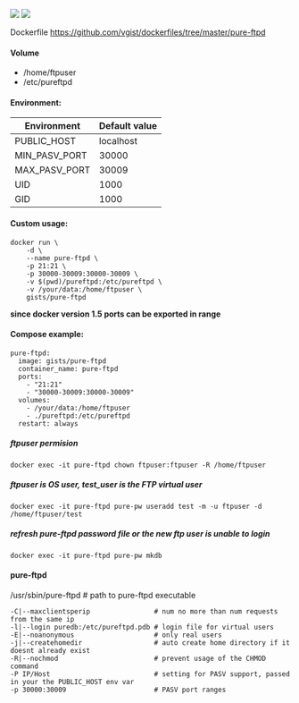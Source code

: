 ![](https://images.microbadger.com/badges/version/gists/pure-ftpd.svg) ![](https://images.microbadger.com/badges/image/gists/pure-ftpd.svg)

Dockerfile <https://github.com/vgist/dockerfiles/tree/master/pure-ftpd>

#### Volume

- /home/ftpuser
- /etc/pureftpd

#### Environment:

| Environment   | Default value |
|---------------|---------------|
| PUBLIC_HOST   | localhost     |
| MIN_PASV_PORT | 30000         |
| MAX_PASV_PORT | 30009         |
| UID           | 1000          |
| GID           | 1000          |

#### Custom usage:

    docker run \
        -d \
        --name pure-ftpd \
        -p 21:21 \
        -p 30000-30009:30000-30009 \
        -v $(pwd)/pureftpd:/etc/pureftpd \
        -v /your/data:/home/ftpuser \
        gists/pure-ftpd

**since docker version 1.5 ports can be exported in range**

#### Compose example:

    pure-ftpd:
      image: gists/pure-ftpd
      container_name: pure-ftpd
      ports:
        - "21:21"
        - "30000-30009:30000-30009"
      volumes:
        - /your/data:/home/ftpuser
        - ./pureftpd:/etc/pureftpd
      restart: always

##### ftpuser permision

    docker exec -it pure-ftpd chown ftpuser:ftpuser -R /home/ftpuser

##### ftpuser is OS user, test_user is the FTP virtual user

    docker exec -it pure-ftpd pure-pw useradd test -m -u ftpuser -d /home/ftpuser/test

##### refresh pure-ftpd password file or the new ftp user is unable to login

    docker exec -it pure-ftpd pure-pw mkdb

#### pure-ftpd

/usr/sbin/pure-ftpd # path to pure-ftpd executable

    -C|--maxclientsperip                # num no more than num requests from the same ip
    -l|--login puredb:/etc/pureftpd.pdb # login file for virtual users
    -E|--noanonymous                    # only real users
    -j|--createhomedir                  # auto create home directory if it doesnt already exist
    -R|--nochmod                        # prevent usage of the CHMOD command
    -P IP/Host                          # setting for PASV support, passed in your the PUBLIC_HOST env var
    -p 30000:30009                      # PASV port ranges
